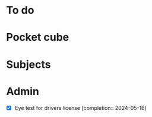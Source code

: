 # To do

# Pocket cube

# Subjects

# Admin
- [x] Eye test for drivers license  [completion:: 2024-05-16]